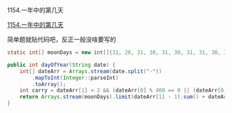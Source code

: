 1154.一年中的第几天

[1154.一年中的第几天
](https://leetcode-cn.com/problems/day-of-the-year/)

简单题就贴代码吧，反正一般没啥要写的



```java
static int[] moonDays = new int[]{31, 28, 31, 30, 31, 30, 31, 31, 30, 31, 30, 31};

public int dayOfYear(String date) {
    int[] dateArr = Arrays.stream(date.split("-"))
        .mapToInt(Integer::parseInt)
        .toArray();
    int carry = dateArr[1] > 2 && (dateArr[0] % 400 == 0 || (dateArr[0] % 100 != 0 && dateArr[0] % 4 == 0)) ? 1 : 0;
    return Arrays.stream(moonDays).limit(dateArr[1] - 1).sum() + dateArr[2] + carry;
}
```


